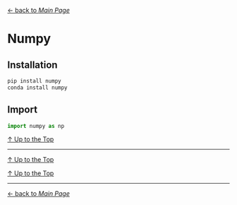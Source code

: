 [← back to *Main Page*](https://github.com/dawkiny/Python3/blob/master/PythonDataManipulation.md)


# Numpy

## Installation
```sh
pip install numpy
conda install numpy
```
## Import 
```python
import numpy as np
```



[↑ Up to the Top](#python-data-manipulation)

---


[↑ Up to the Top](#python-data-manipulation)




[↑ Up to the Top](#python-data-manipulation)





---
[← back to *Main Page*](https://github.com/dawkiny/Python3/blob/master/PythonProgramming.md)
